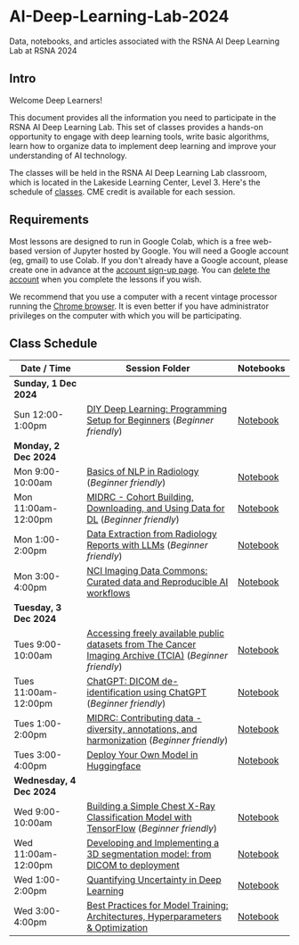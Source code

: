 # AI-Deep-Learning-Lab-2024
Data, notebooks, and articles associated with the RSNA AI Deep Learning Lab at RSNA 2024

## Intro

Welcome Deep Learners!  

This document provides all the information you need to participate in the RSNA AI Deep Learning Lab. This set of classes provides a hands-on opportunity to engage with deep learning tools, write basic algorithms, learn how to organize data to implement deep learning and improve your understanding of AI technology. 

The classes will be held in the RSNA AI Deep Learning Lab classroom, which is located in the Lakeside Learning Center, Level 3. Here's the schedule of [classes](#class-schedule). CME credit is available for each session.


## Requirements

Most lessons are designed to run in Google Colab, which is a free web-based version of Jupyter hosted by Google. You will need a Google account (eg, gmail) to use Colab. If you don't already have a Google account, please create one in advance at the [account sign-up page](https://accounts.google.com/signup/v2/webcreateaccount?flowName=GlifWebSignIn&flowEntry=SignUp). You can [delete the account](https://support.google.com/accounts/answer/32046?hl=en) when you complete the lessons if you wish. 

We recommend that you use a computer with a recent vintage processor running the [Chrome browser](https://www.google.com/chrome/). It is even better if you have administrator privileges on the computer with which you will be participating.


## Class Schedule

| Date / Time | Session Folder | Notebooks |
| --- | --- | --- |
| **Sunday, 1 Dec 2024** |
| Sun 12:00-1:00pm | [DIY Deep Learning: Programming Setup for Beginners](https://github.com/RSNA/AI-Deep-Learning-Lab-2024/tree/main/sessions/diy-dl) (_Beginner friendly_) | [Notebook]() |
| **Monday, 2 Dec 2024** |
| Mon 9:00-10:00am | [Basics of NLP in Radiology](https://github.com/RSNA/AI-Deep-Learning-Lab-2024/tree/main/sessions/nlp-basics) (_Beginner friendly_) | [Notebook]() |
| Mon 11:00am-12:00pm | [MIDRC - Cohort Building, Downloading, and Using Data for DL](https://github.com/RSNA/AI-Deep-Learning-Lab-2024/tree/main/sessions/midrc) (_Beginner friendly_) | [Notebook]() |
| Mon 1:00-2:00pm | [Data Extraction from Radiology Reports with LLMs](https://github.com/RSNA/AI-Deep-Learning-Lab-2024/tree/main/sessions/llms-data) (_Beginner friendly_) | [Notebook]() |
| Mon 3:00-4:00pm | [NCI Imaging Data Commons: Curated data and Reproducible AI workflows](https://github.com/RSNA/AI-Deep-Learning-Lab-2024/tree/main/sessions/nih-idc) | [Notebook]() |
| **Tuesday, 3 Dec 2024** |
| Tues 9:00-10:00am | [Accessing freely available public datasets from The Cancer Imaging Archive (TCIA)](https://github.com/RSNA/AI-Deep-Learning-Lab-2024/tree/main/sessions/tcia) (_Beginner friendly_) | [Notebook]() |
| Tues 11:00am-12:00pm | [ChatGPT: DICOM de-identification using ChatGPT](https://github.com/RSNA/AI-Deep-Learning-Lab-2024/tree/main/sessions/chatgpt) (_Beginner friendly_) | [Notebook]() |
| Tues 1:00-2:00pm | [MIDRC: Contributing data - diversity, annotations, and harmonization](https://github.com/RSNA/AI-Deep-Learning-Lab-2024/tree/main/sessions/midrc) (_Beginner friendly_) | [Notebook]() |
| Tues 3:00-4:00pm | [Deploy Your Own Model in Huggingface](https://github.com/RSNA/AI-Deep-Learning-Lab-2024/tree/main/sessions/deploy-hf) | [Notebook]() |
| **Wednesday, 4 Dec 2024** |
| Wed 9:00-10:00am | [Building a Simple Chest X-Ray Classification Model with TensorFlow](https://github.com/RSNA/AI-Deep-Learning-Lab-2024/tree/main/sessions/cxr-tf) (_Beginner friendly_) | [Notebook]() |
| Wed 11:00am-12:00pm | [Developing and Implementing a 3D segmentation model: from DICOM to deployment](https://github.com/RSNA/AI-Deep-Learning-Lab-2024/tree/main/sessions/3d-seg) | [Notebook]() |
| Wed 1:00-2:00pm | [Quantifying Uncertainty in Deep Learning](https://github.com/RSNA/AI-Deep-Learning-Lab-2024/tree/main/sessions/uncertainty-quant) | [Notebook]() |
| Wed 3:00-4:00pm | [Best Practices for Model Training: Architectures, Hyperparameters & Optimization](https://github.com/RSNA/AI-Deep-Learning-Lab-2024/tree/main/sessions/bp-training) | [Notebook]() |
